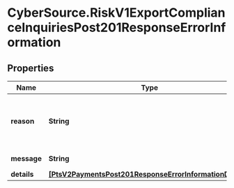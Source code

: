 # CyberSource.RiskV1ExportComplianceInquiriesPost201ResponseErrorInformation

## Properties
Name | Type | Description | Notes
------------ | ------------- | ------------- | -------------
**reason** | **String** | The reason of the status. Value can be   - &#x60;CUSTOMER_WATCHLIST_MATCH&#x60;   - &#x60;ADDRESS_COUNTRY_WATCHLIST_MATCH&#x60;   - &#x60;EMAIL_COUNTRY_WATCHLIST_MATCH&#x60;   - &#x60;IP_COUNTRY_WATCHLIST_MATCH&#x60;   - &#x60;INVALID_MERCHANT_CONFIGURATION&#x60;  | [optional] 
**message** | **String** | The detail message related to the status and reason listed above. | [optional] 
**details** | [**[PtsV2PaymentsPost201ResponseErrorInformationDetails]**](PtsV2PaymentsPost201ResponseErrorInformationDetails.md) |  | [optional] 


